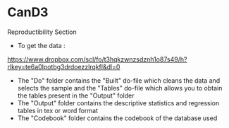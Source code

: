 # CanD3
Reproductibility Section


* To get the data :


https://www.dropbox.com/scl/fo/t3hqkzwnzsdznh1o87s49/h?rlkey=te6a0lpotbg3drdoezzlrqkfl&dl=0


* The "Do" folder contains the "Built" do-file which cleans the data and selects the sample and the "Tables" do-file which allows you to obtain the tables present in the "Output" folder
* The "Output" folder contains the descriptive statistics and regression tables in tex or word format
* The "Codebook" folder contains the codebook of the database used
